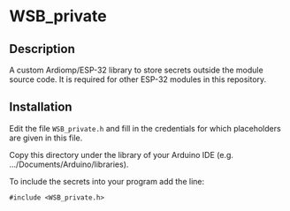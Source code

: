 # WSB_private

## Description

A custom Ardiomp/ESP-32 library to store secrets outside the module source code.
It is required for other ESP-32 modules in this repository.

## Installation

Edit the file `WSB_private.h` and fill in the credentials for which placeholders 
are given in this file.

Copy this directory under the library of your Arduino IDE 
(e.g. .../Documents/Arduino/libraries).

To include the secrets into your program add the line:
```
#include <WSB_private.h>
```
